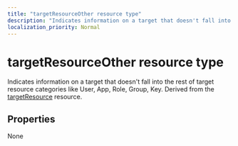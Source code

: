 ```yaml
---
title: "targetResourceOther resource type"
description: "Indicates information on a target that doesn't fall into the rest of target resource categories like User, App, Role, Group, Key. Derived from the targetResource resource."
localization_priority: Normal
---
```


# targetResourceOther resource type
Indicates information on a target that doesn't fall into the rest of target resource categories like User, App, Role, Group, Key. Derived from the [targetResource](targetresource.md) resource.



## Properties
None

<!-- uuid: 8fcb5dbc-d5aa-4681-8e31-b001d5168d79
2015-10-25 14:57:30 UTC -->
<!-- {
  "type": "#page.annotation",
  "description": "targetResourceOther resource",
  "keywords": "",
  "section": "documentation",
  "tocPath": ""
}-->
